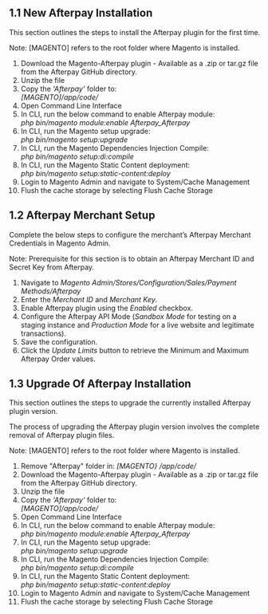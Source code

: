 <h2> 1.1 New Afterpay Installation </h2>
<p>This section outlines the steps to install the Afterpay plugin for the first time.</p>

<p> Note: [MAGENTO] refers to the root folder where Magento is installed. </p>

<ol>
	<li> Download the Magento-Afterpay plugin - Available as a .zip or tar.gz file from the Afterpay GitHub directory. </li>
	<li> Unzip the file </li>
	<li> Copy the <em>'Afterpay'</em> folder to: <br/> <em>[MAGENTO]/app/code/</em> </li>
	<li> Open Command Line Interface </li>
	<li> In CLI, run the below command to enable Afterpay module: <br/> <em>php bin/magento module:enable Afterpay_Afterpay</em> </li>
	<li> In CLI, run the Magento setup upgrade: <br/> <em>php bin/magento setup:upgrade</em> </li>
	<li> In CLI, run the Magento Dependencies Injection Compile: <br/> <em>php bin/magento setup:di:compile</em> </li>
	<li> In CLI, run the Magento Static Content deployment: <br/> <em>php bin/magento setup:static-content:deploy</em> </li>
	<li> Login to Magento Admin and navigate to System/Cache Management </li>
	<li> Flush the cache storage by selecting Flush Cache Storage </li>
</ol>

<h2> 1.2	Afterpay Merchant Setup </h2>
<p> Complete the below steps to configure the merchant’s Afterpay Merchant Credentials in Magento Admin. </p>
<p> Note: Prerequisite for this section is to obtain an Afterpay Merchant ID and Secret Key from Afterpay. </p>

<ol>
	<li> Navigate to <em>Magento Admin/Stores/Configuration/Sales/Payment Methods/Afterpay</em> </li>
	<li> Enter the <em>Merchant ID</em> and <em>Merchant Key</em>. </li>
	<li> Enable Afterpay plugin using the <em>Enabled</em> checkbox. </li>
	<li> Configure the Afterpay API Mode (<em>Sandbox Mode</em> for testing on a staging instance and <em>Production Mode</em> for a live website and legitimate transactions). </li>
	<li> Save the configuration. </li>
	<li> Click the <em>Update Limits</em> button to retrieve the Minimum and Maximum Afterpay Order values.</li>
</ol>

<h2> 1.3	Upgrade Of Afterpay Installation </h2>
<p> This section outlines the steps to upgrade the currently installed Afterpay plugin version. </p>
<p> The process of upgrading the Afterpay plugin version involves the complete removal of Afterpay plugin files. </p>
<p> Note: [MAGENTO] refers to the root folder where Magento is installed. </p>

<ol>
	<li> Remove "Afterpay" folder in: <em>[MAGENTO} /app/code/</em></li>
	<li> Download the Magento-Afterpay plugin - Available as a .zip or tar.gz file from the Afterpay GitHub directory. </li>
	<li> Unzip the file </li>
	<li> Copy the <em>'Afterpay'</em> folder to: <br/> <em>[MAGENTO]/app/code/</em> </li>
	<li> Open Command Line Interface </li>
	<li> In CLI, run the below command to enable Afterpay module: <br/> <em>php bin/magento module:enable Afterpay_Afterpay</em> </li>
	<li> In CLI, run the Magento setup upgrade: <br/> <em>php bin/magento setup:upgrade</em> </li>
	<li> In CLI, run the Magento Dependencies Injection Compile: <br/> <em>php bin/magento setup:di:compile</em> </li>
	<li> In CLI, run the Magento Static Content deployment: <br/> <em>php bin/magento setup:static-content:deploy</em> </li>
	<li> Login to Magento Admin and navigate to System/Cache Management </li>
	<li> Flush the cache storage by selecting Flush Cache Storage </li>
</ol>